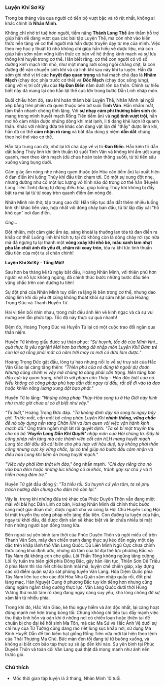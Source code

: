 ### Luyện Khí Sơ Kỳ 

Trong ba tháng vừa qua người có tiến bộ vượt bậc và rõ rệt nhất, không ai khác chính là **Nhân Minh**.

Không chỉ nhờ trí tuệ hơn người, tiềm năng **Thánh Long Thể** âm thầm hỗ trợ  giúp hắn dễ dàng vượt qua các bài tập Luyện Thể, mà còn nhờ vào kiến thức nền tảng về cơ thể người mà hắn được truyền dạy từ mẹ của mình. Việc theo mẹ học y thuật từ nhỏ không chỉ giúp hắn hiểu về dược liệu, mà còn giúp hắn sớm nắm vững kiến thức cơ bản về hệ thống kinh mạch và sự lưu thông khí huyết trong cơ thể. Hắn biết rằng, cơ thể con người có vô số đường kinh mạch lớn nhỏ, như một mạng lưới sông ngòi chằng chịt, là con đường để vận chuyển sinh khí và cả linh khí sau này khi tu luyện. Hắn đã sớm ghi nhớ vị trí các **huyệt đạo quan trọng** và hai mạch chủ đạo là **Nhâm Mạch** (chạy dọc phía trước cơ thể) và **Đốc Mạch** (chạy dọc sống lưng), cùng với vị trí cốt yếu của **Hạ Đan Điền** nằm dưới rốn ba thốn. Chính sự hiểu biết này đã mang lại cho hắn lợi thế cực lớn trong bước Dẫn Linh nhập môn.

Buổi chiều hôm đó, sau khi hoàn thành bài Luyện Thể, Nhân Minh lại ngồi xếp bằng trên phiến đá quen thuộc bên bờ suối **Tinh Vân**. Hắn nhắm mắt, tâm thần nhanh chóng tĩnh lặng. Với **sự nhạy cảm phi thường bẩm sinh** do mang trong mình huyết mạch Rồng Tiên tiềm ẩn) và **ngộ tính vượt trội**, hắn mơ hồ cảm nhận được những dòng khí mát lạnh, li ti đang khẽ lượn lờ quanh thân. Khác với những đứa trẻ khác còn đang vật lộn để "thấy" được linh khí, hắn đã có thể **cảm nhận rõ ràng** và bắt đầu dùng ý niệm **dẫn dắt** chúng theo hơi thở vào cơ thể.

Hắn tập trung cao độ, nhớ lại lời cha dạy về vị trí **Đan Điền**. Hắn kiên trì dẫn dắt luồng Thủy linh khí tinh thuần từ suối Tinh Vân và không khí ẩm ướt xung quanh, men theo kinh mạch (dù chưa hoàn toàn thông suốt), từ từ tiến sâu xuống vùng bụng dưới.

Cảm giác ấm nóng nhẹ nhàng quen thuộc (do Hỏa căn tiềm ẩn) lại xuất hiện ở đan điền khi luồng Thủy khí đầu tiên chạm tới. Có một sự xung đột nhẹ, nhưng dường như có một lực lượng vô hình nào đó trong cơ thể hắn (Huyền Long Tiên Tinh) đang tự động điều hòa, giúp luồng Thủy khí không bị đẩy bật ra mà lại từ từ xoay tròn quanh điểm ấm nóng đó.

Nhân Minh nín thở, tập trung cao độ! Hắn tiếp tục dẫn dắt thêm nhiều luồng linh khí khác tiến vào, hợp nhất với dòng chảy ban đầu, từ từ lấp đầy cái "hồ khô cạn" nơi đan điền.

*Ong...*

Đột nhiên, một cảm giác ấm áp, sảng khoái lạ thường lan tỏa từ đan điền ra khắp cơ thể! Luồng linh khí tích tụ tại đó không còn là dòng chảy rời rạc nữa mà đã ngưng tụ lại thành một **vòng xoáy khí nhỏ bé, màu xanh lam nhạt pha lẫn chút ánh đỏ yếu ớt, chậm rãi xoay tròn**, tỏa ra khí tức tinh thuần đầu tiên của một tu sĩ chân chính!

**Luyện Khí Sơ Kỳ - Tầng Một!**

Sau hơn ba tháng kể từ ngày bắt đầu, Hoàng Nhân Minh, với thiên phú hơn người và nỗ lực không ngừng, đã chính thức bước những bước đầu tiên vững chắc trên con đường tu tiên!

Sự đột phá của Nhân Minh tuy diễn ra lặng lẽ bên trong cơ thể, nhưng dao động linh khí dù yếu ớt cũng không thoát khỏi sự cảm nhận của Hoàng Trọng Đức và Thanh Huyền Tử.

Hai vị tiền bối nhìn nhau, trong mắt đều ánh lên vẻ kinh ngạc và cả sự vui mừng xen lẫn phức tạp. Tốc độ này thực sự quá nhanh!

Đêm đó, Hoàng Trọng Đức và Huyền Tử lại có một cuộc trao đổi ngắn qua thần niệm.

Huyền Tử không giấu được sự thán phục: _"Sư huynh, tốc độ của Minh Nhi... quả thực là yêu nghiệt! Mới hơn ba tháng đã nhập môn Luyện Khí! Đám trẻ còn lại sợ rằng phải mất cả năm trời may ra mới có đứa làm được."_

Hoàng Trọng Đức gật đầu, lòng tự hào nhưng nỗi lo về sự truy sát của Hắc Vân Giáo lại càng tăng thêm: _"Thiên phú của nó đúng là ngoài dự đoán. Nhưng cũng chính vì vậy mà chúng ta càng phải cẩn trọng. Nền tảng ban đầu cực kỳ quan trọng, nhất là với phàm căn Thủy - Hỏa đặc biệt của nó. Nếu không có công pháp phù hợp dẫn dắt ngay từ đầu, rất dễ đi vào tà đạo hoặc khiến năng lượng xung đột bạo phát."_

Huyền Tử lo lắng: _"Nhưng công pháp Thủy-Hỏa song tu ở Hạ Giới này hình như trước giờ chưa ai có dị biệt như vậy."_

_"Ta biết,"_ Hoàng Trọng Đức đáp. _"Ta không định dạy nó song tu ngay bây giờ. Trước mắt, cần một bộ công pháp Luyện Khí **chính thống, vững chắc** để nó xây dựng nền tảng Chân Khí và làm quen với việc vận hành kinh mạch đã."_ Ông trầm ngâm một lát rồi quyết định: _"Ta sẽ bí mật truyền thụ cho nó bộ **'Huyền Long Dẫn Khí Quyết'** nhập môn của Hội chúng ta. Đây là công pháp nền tảng mà các thành viên cốt cán HLH mang huyết mạch Long tộc đời đầu đã cải biên cho phù hợp với hậu duệ, tuy không phải thần công nhưng cực kỳ vững chắc, lại có thể giúp nó bước đầu cảm nhận và điều hòa Long khí tiềm ẩn trong huyết mạch."_

_"Việc này phải làm thật kín đáo,"_ ông nhấn mạnh. _"Chỉ dạy riêng cho nó vào ban đêm hoặc những lúc không có ai khác, tránh gây sự chú ý và tị hiềm trong đám trẻ."_

Huyền Tử gật đầu đồng ý: _"Ta hiểu rồi. Sư huynh cứ yên tâm, ta sẽ phụ trách hướng dẫn chung cho đám trẻ còn lại."_

Vậy là, trong khi những đứa trẻ khác của Phúc Duyên Thôn vẫn đang miệt mài với bài học Dẫn Linh cơ bản, Hoàng Nhân Minh đã chính thức bước sang một giai đoạn mới, được người cha và cũng là Hội Chủ Huyền Long Hội bí mật truyền thụ công pháp nền tảng đầu tiên. Con đường tu luyện của hắn, ngay từ khởi đầu, đã được định sẵn sẽ khác biệt và ẩn chứa nhiều bí mật hơn những người bạn đồng trang lứa.

Bên ngoài sự yên bình tạm thời của Phúc Duyên Thôn và ngôi miếu cổ trên Thanh Vân Sơn, mây đen chiến tranh đang thực sự kéo đến ngày một dày đặc trên khắp lãnh thổ Văn Lang Quốc. Dù Liên Minh Ngũ Cực chưa chính thức công khai định ước, nhưng dã tâm của tứ đại thế lực phương Bắc và Tây Nam đã không còn che giấu. Lôi Thần Tông không ngừng tăng cường Lôi Kỵ tuần tra biên giới phía Đông Bắc, gây hấn liên tục. Thiên Sơn Đế Triều ở phía Nam thì ráo riết chiêu binh mãi mã, luyện chế chiến giáp, xây dựng các cứ điểm quân sự áp sát phòng tuyến Văn Lang. Hỏa Diệm Quốc phía Tây Nam liên tục cho các đội Hỏa Nha Quân xâm nhập quấy rối, đốt phá làng mạc. Hàn Nguyệt Cung ở phương Bắc tuy kín tiếng hơn nhưng cũng đang ngấm ngầm tăng cường thực lực. Văn Lang Quốc dưới thời Hùng Vương thứ mười tám rõ ràng đang ngày càng suy yếu, khó lòng chống đỡ sự xâm lấn từ nhiều phía.

Trong khi đó, Hắc Vân Giáo, kẻ thù nguy hiểm và âm độc nhất, lại càng hoạt động mạnh mẽ hơn trong bóng tối. Chúng không chỉ tiếp tục đẩy mạnh việc thu thập linh hồn và oán khí ở những nơi có chiến loạn hoặc thiên tai để chuẩn bị cho đại kế hồi sinh Ma Tôn, mà các Ma Sứ và Hắc Ảnh Vệ dưới sự chỉ huy của Tứ Tướng cũng đang ráo riết lùng sục khắp nơi, sử dụng Ma Kính Huyết Dẫn để tìm kiếm hạt giống Rồng Tiên vừa mới tái hiện theo lệnh của Thái Thượng Ma Chủ. Bức màn đen tối đang từ từ buông xuống, và không ai biết cơn bão táp thực sự sẽ ập đến khi nào. Sự yên bình tại Phúc Duyên Thôn và toàn cõi Văn Lang quả thật đã mong manh như ánh nến trước gió.


### Chú thích
- Mốc thời gian tập luyện là 3 tháng, Nhân Minh 10 tuổi. 
